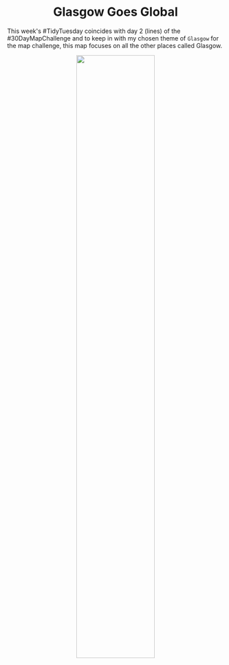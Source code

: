 <h1 align="center">
Glasgow Goes Global</h1>
  
This week's #TidyTuesday coincides with day 2 (lines) of the #30DayMapChallenge and to keep in with my chosen theme of `Glasgow` for the map challenge, this map focuses on all the other places called Glasgow.
  
<p align="center">
    <img src="https://github.com/nrennie/tidytuesday/blob/main/2021/02-11-2021/02112021.jpg?raw=true" width="60%">
</p>